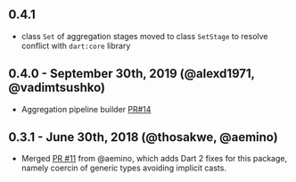 ## 0.4.1
* class `Set` of aggregation stages moved to class `SetStage` to resolve conflict with `dart:core` library
 
## 0.4.0 - September 30th, 2019 (@alexd1971, @vadimtsushko)
* Aggregation pipeline builder [PR#14](https://github.com/mongo-dart/mongo_dart_query/pull/14)

## 0.3.1 - June 30th, 2018 (@thosakwe, @aemino)
* Merged [PR #11](https://github.com/mongo-dart/mongo_dart_query/pull/11) from @aemino,
which adds Dart 2 fixes for this package, namely coercin of generic types avoiding implicit casts.
